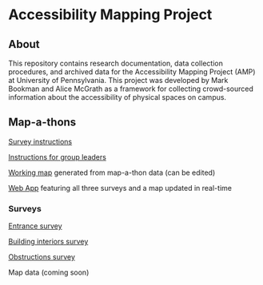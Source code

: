 # Accessibility Mapping Project

## About
This repository contains research documentation, data collection procedures, and archived data for the Accessibility Mapping Project (AMP) at University of Pennsylvania. This project was developed by Mark Bookman and Alice McGrath as a framework for collecting crowd-sourced information about the accessibility of physical spaces on campus.

## Map-a-thons

[Survey instructions](http://AccessibilityMapping.github.io/AMP/SurveyInstructions)

[Instructions for group leaders](http://AccessibilityMapping.github.io/AMP/GroupLeaders)

[Working map](https://www.arcgis.com/home/webmap/viewer.html?webmap=b42a011873df4ebd9d61e8accaee5ecb&extent=-75.2029,39.9461,-75.1827,39.9569) generated from map-a-thon data (can be edited)

[Web App](https://upenn.maps.arcgis.com/apps/CrowdsourceReporter/index.html?appid=d23c349a2c7346c0b6f39879ede52ec8) featuring all three surveys and a map updated in real-time

### Surveys

[Entrance survey](https://survey123.arcgis.com/share/7cd2d3bd864941a8ae3f3c0182c1da1b)

[Building interiors survey](https://survey123.arcgis.com/share/2ba4b327c9e3465ba39593ff6e83a037)

[Obstructions survey](https://survey123.arcgis.com/share/210caf35291043579e817d3b954aa2e6)

Map data (coming soon)
